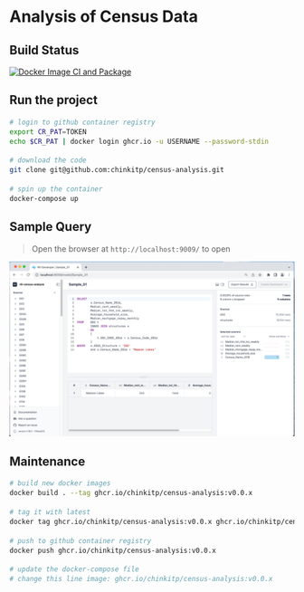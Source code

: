 # Analysis of Census Data

## Build Status

[![Docker Image CI and Package](https://github.com/chinkitp/census-analysis/actions/workflows/docker-image.yml/badge.svg)](https://github.com/chinkitp/census-analysis/actions/workflows/docker-image.yml)

## Run the project

```bash
# login to github container registry
export CR_PAT=TOKEN
echo $CR_PAT | docker login ghcr.io -u USERNAME --password-stdin

# download the code
git clone git@github.com:chinkitp/census-analysis.git

# spin up the container
docker-compose up
```

## Sample Query

> Open the browser at ```http://localhost:9009/``` to open 

![Sample Rill Census Query](./docs/images/sample_query.png)


## Maintenance

```bash
# build new docker images
docker build . --tag ghcr.io/chinkitp/census-analysis:v0.0.x

# tag it with latest
docker tag ghcr.io/chinkitp/census-analysis:v0.0.x ghcr.io/chinkitp/census-analysis:latest

# push to github container registry
docker push ghcr.io/chinkitp/census-analysis:v0.0.x

# update the docker-compose file
# change this line image: ghcr.io/chinkitp/census-analysis:v0.0.x

